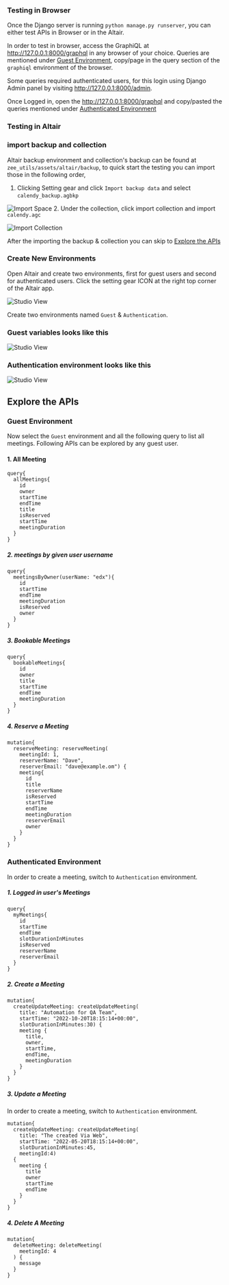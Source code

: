 ### Testing in Browser
Once the Django server is running `python manage.py runserver`, you can either test APIs in Browser or in the Altair.

In order to test in browser, access the GraphiQL at http://127.0.0.1:8000/graphql in any browser of your choice.
Queries are mentioned under [Guest Environment](#Guest-Environment), copy/page in the query section of the `graphiql` environment of the browser.

Some queries required authenticated users, for this login using Django Admin panel by visiting http://127.0.0.1:8000/admin.

Once Logged in, open the http://127.0.0.1:8000/graphql and copy/pasted the queries mentioned under [Authenticated Environment](#Authenticated-Environment)


### Testing in Altair

### import backup and collection
Altair backup environment and collection's backup can be found at `zee_utils/assets/altair/backup`, to quick start the testing 
you can import those in the following order,
1. Clicking Setting gear and click `Import backup data` and select `calendy_backup.agbkp`

![Import Space](./images/import_env.png)
2. Under the collection, click import collection and import `calendy.agc`

![Import Collection](./images/import_coll.png)

After the importing the backup & collection you can skip to [Explore the APIs](#Explore-the-APIs)

### Create New Environments
Open Altair and create two environments, first for guest users and second for authenticated users.
Click the setting gear ICON at the right top corner of the Altair app.

![Studio View](./images/1.env.png)

Create two environments named `Guest` & `Authentication`.

### Guest variables looks like this
![Studio View](./images/2.guest.png)

### Authentication environment looks like this
![Studio View](./images/3.user.png)

## Explore the APIs
### Guest Environment
Now select the `Guest` environment and all the following query to list all meetings.
Following APIs can be explored by any guest user.
#### 1. All Meeting
```shell
query{
  allMeetings{
    id
    owner
    startTime
    endTime
    title
    isReserved
    startTime
    meetingDuration
  }
}
```

##### 2. meetings by given user username
```shell
query{
  meetingsByOwner(userName: "edx"){
    id
    startTime
    endTime
    meetingDuration
    isReserved
    owner
  }
}
```

##### 3. Bookable Meetings
```shell
query{
  bookableMeetings{
    id
    owner
    title
    startTime
    endTime
    meetingDuration
  }
}
```

##### 4. Reserve a Meeting
```shell
mutation{
  reserveMeeting: reserveMeeting(
    meetingId: 1, 
    reserverName: "Dave", 
    reserverEmail: "dave@example.om") {
    meeting{
      id
      title
      reserverName
      isReserved
      startTime
      endTime
      meetingDuration
      reserverEmail
      owner
    }
  }
}
```
### Authenticated Environment
In order to create a meeting, switch to `Authentication` environment.

##### 1. Logged in user's Meetings
```shell
query{
  myMeetings{
    id
    startTime
    endTime
    slotDurationInMinutes
    isReserved
    reserverName
    reserverEmail
  }
}
```
##### 2. Create a Meeting
```shell
mutation{
  createUpdateMeeting: createUpdateMeeting(
    title: "Automation for QA Team",
    startTime: "2022-10-20T18:15:14+00:00", 
    slotDurationInMinutes:30) {
    meeting {
      title,
      owner,
      startTime,
      endTime,
      meetingDuration
    }
  }
}
```

##### 3. Update a Meeting
In order to create a meeting, switch to `Authentication` environment.
```shell
mutation{
  createUpdateMeeting: createUpdateMeeting(
    title: "The created Via Web",
    startTime: "2022-05-20T18:15:14+00:00", 
    slotDurationInMinutes:45, 
    meetingId:4) 
  {
    meeting {
      title
      owner
      startTime
      endTime
    }
  }
}
```

##### 4. Delete A Meeting
```shell
mutation{
  deleteMeeting: deleteMeeting(
    meetingId: 4
  ) {
    message
  }  
}
```
